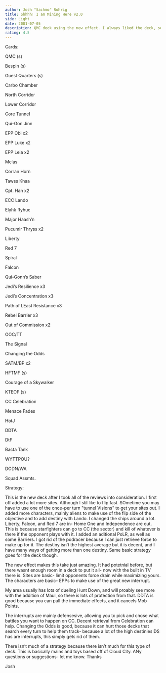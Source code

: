```yaml
---
author: Josh "Sachmo" Rohrig
title: Shhhh! I am Mining Here v2.0
side: Light
date: 2001-07-05
description: QMC deck using the new effect. I always liked the deck, so I thought I would give it a shot.
rating: 4.5
---
```

Cards: 

QMC  (s)
Bespin  (s)
Guest Quarters  (s)
Carbo Chamber 
North Corridor
Lower Corridor
Core Tunnel

Qui-Gon Jinn
EPP Obi x2
EPP Luke x2
EPP Leia x2
Melas
Corran Horn
Tawss Khaa
Cpt. Han x2
ECC Lando
Elyhk Ryhue
Major Haash’n
Pucumir Thryss x2

Liberty
Red 7
Spiral
Falcon

Qui-Gonn’s Saber

Jedi’s Resilience x3
Jedi’s Concentration x3
Path of LEast Resistance x3
Rebel Barrier x3
Out of Commission x2
OOC/TT
The Signal 
Changing the Odds
SATM/BP x2
HFTMF  (s)
Courage of a Skywalker

KTEOF  (s)
CC Celebration
Menace Fades
HotJ
DDTA
DtF
Bacta Tank
WYTTPOU?
DODN/WA
Squad Assmts. 

Strategy: 

This is the new deck after I took all of the reviews into consideration.  I first off added a lot more sites.  Although I stil like to flip fast.  SOmetime you may have to use one of the once-per turn "tunnel Visions" to get your sites out.  I added more characters, mainly aliens to make use of the flip side of the objective and to add destiny with Lando.  I changed the ships around a lot.  Liberty, Falcon, and Red 7 are in- Home One and Independence are out.  This is because starfighters can go to CC (the sector) and kill of whatever is there if the opponent  plays with it.  I added an aditional PoLR, as well as some Barriers.  I got rid of the podracer because I can just retrieve  force to make up for it.  The  destiny isn’t the highest  average but it is decent, and I have many ways of getting more than one destiny.  Same basic strategy goes for the deck though.

The new effect makes this take just amazing.  It had potetnial before, but there wasnt enough room in a deck to put it all- now with the built in TV there is.  Sites are basic- limit opponents force drain while maximizing yours.  The characters are basic- EPPs to make use of the great new interrupt.  

My area usually has lots of dueling Hunt Down, and will proably see more with the addition of Maul, so there is lots of protection from that.  DDTA is good because you can pull the immediate effects, and it cancels Mob Points.

The interrupts are mainly defensesive, allowing you to pick and chose what battles you want to happen on CC.  Decent retrieval from Celebration can help.  Changing the Odds is good, because it can hurt those decks that search every turn to help them track- because a lot of the high destinies DS has are interrupts, this simply gets rid of them.  

There isn&#8217;t much  of a strategy because there isn&#8217;t much for this type of deck.  This is basically mains and toys based off of Cloud City.  ANy questions or suggestions- let me know.  Thanks

Josh
